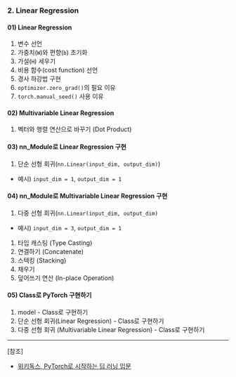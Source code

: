 ### 2. Linear Regression

#### 01) Linear Regression

1. 변수 선언
2. 가중치(`W`)와 편향(`b`) 초기화
3. 가설(`H`) 세우기
4. 비용 함수(cost function) 선언
5. 경사 하강법 구현
6. `optimizer.zero_grad()`의 필요 이유
7. `torch.manual_seed()` 사용 이유


#### 02) Multivariable Linear Regression

1. 벡터와 행렬 연산으로 바꾸기 (Dot Product)

#### 03) nn_Module로 Linear Regression 구현 

1. 단순 선형 회귀(`nn.Linear(input_dim, output_dim)`)
- 예시) `input_dim = 1`, `output_dim = 1`

#### 04) nn_Module로 Multivariable Linear Regression 구현 

1. 다중 선형 회귀(`nn.Linear(input_dim, output_dim)`
- 예시) `input_dim = 3`, `output_dim = 1`

1. 타입 캐스팅 (Type Casting)
2. 연결하기 (Concatenate)
3. 스텍킹 (Stacking)
4. 채우기
5. 덮어쓰기 연산 (In-place Operation)

#### 05) Class로 PyTorch 구현하기

1. model - Class로 구현하기
2. 단순 선형 회귀(Linear Regression) - Class로 구현하기
3. 다중 선형 회귀 (Multivariable Linear Regression) - Class로 구현하기







-----
[참조]
- [위키독스, PyTorch로 시작하는 딥 러닝 입문](https://wikidocs.net/book/2788)
